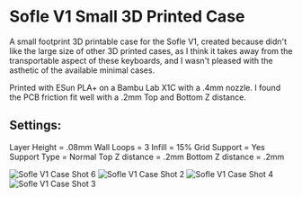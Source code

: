 # Sofle V1 Small 3D Printed Case

A small footprint 3D printable case for the Sofle V1, created because didn't like the large size of other 3D printed cases, as I think it takes away from the transportable aspect of these keyboards, and I wasn't pleased with the asthetic of the available minimal cases.

Printed with ESun PLA+ on a Bambu Lab X1C with a .4mm nozzle. I found the PCB friction fit well with a .2mm Top and Bottom Z distance.

## Settings:

Layer Height = .08mm
Wall Loops = 3
Infill = 15% Grid
Support = Yes
Support Type = Normal
Top Z distance = .2mm
Bottom Z distance = .2mm

![Sofle V1 Case Shot 6](https://github.com/klouderone/SofleV13DPCase/assets/136342173/adb38035-3204-42ce-b35c-4b3358841a1a)
![Sofle V1 Case Shot 2](https://github.com/klouderone/SofleV13DPCase/assets/136342173/8ae979c6-1fcc-40b2-96d8-79bce5dbabd2)
![Sofle V1 Case Shot 4](https://github.com/klouderone/SofleV13DPCase/assets/136342173/822c0459-2783-4f7f-a05b-989aaf95eb6b)
![Sofle V1 Case Shot 3](https://github.com/klouderone/SofleV13DPCase/assets/136342173/48dcbba9-8451-46b5-b866-a455e82f2fe5)
